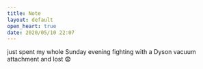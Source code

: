 ```yaml
---
title: Note
layout: default
open_heart: true
date: 2020/05/10 22:07
---
```


just spent my whole Sunday evening fighting with a Dyson vacuum attachment and lost 😨
